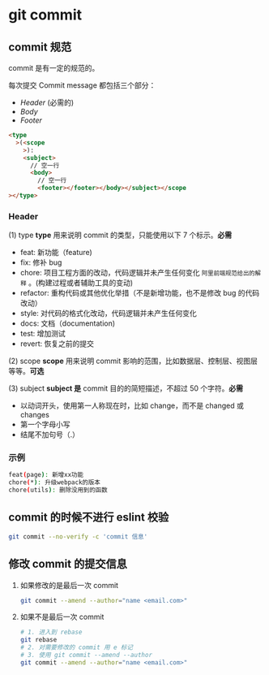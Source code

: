 # git commit

## commit 规范

commit 是有一定的规范的。

每次提交 Commit message 都包括三个部分：

- _Header_ (必需的)
- _Body_
- _Footer_

```html
<type
  >(<scope
    >):
    <subject>
      // 空一行
      <body>
        // 空一行
        <footer></footer></body></subject></scope
></type>
```

### Header

(1) type
**type** 用来说明 commit 的类型，只能使用以下 7 个标示。**必需**

- feat: 新功能（feature)
- fix: 修补 bug
- chore: 项目工程方面的改动，代码逻辑并未产生任何变化 <small>阿里前端规范给出的解释</small> 。(构建过程或者辅助工具的变动)
- refactor: 重构代码或其他优化举措（不是新增功能，也不是修改 bug 的代码改动）
- style: 对代码的格式化改动，代码逻辑并未产生任何变化
- docs: 文档（documentation)
- test: 增加测试
- revert: 恢复之前的提交

(2) scope
**scope** 用来说明 commit 影响的范围，比如数据层、控制层、视图层等等。**可选**

(3) subject
**subject 是** commit 目的的简短描述，不超过 50 个字符。**必需**

- 以动词开头，使用第一人称现在时，比如 change，而不是 changed 或 changes
- 第一个字母小写
- 结尾不加句号（.）

### 示例

```bash
feat(page): 新增xx功能
chore(*): 升级webpack的版本
chore(utils): 删除没用到的函数
```

## commit 的时候不进行 eslint 校验

```bash
git commit --no-verify -c 'commit 信息'
```

## 修改 commit 的提交信息

1. 如果修改的是最后一次 commit
   ```bash
   git commit --amend --author="name <email.com>"
   ```
2. 如果不是最后一次 commit
   ```bash
   # 1. 进入到 rebase
   git rebase
   # 2. 对需要修改的 commit 用 e 标记
   # 3. 使用 git commit --amend --author
   git commit --amend --author="name <email.com>"
   ```
